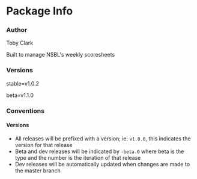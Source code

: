 # Package Info

### Author

Toby Clark

Built to manage NSBL's weekly scoresheets

### Versions

stable=v1.0.2

beta=v1.1.0

### Conventions

#### Versions

- All releases will be prefixed with a version; ie: `v1.0.0`, this indicates the version for that release
- Beta and dev releases will be indicated by `-beta.0` where beta is the type and the number is the iteration of that release
- Dev releases will be automatically updated when changes are made to the master branch
